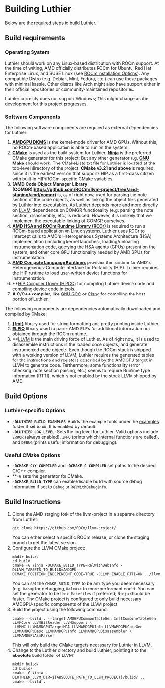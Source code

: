 # Building Luthier
Below are the required steps to build Luthier.
## Build requirements

### Operating System
Luthier should work on any Linux-based distribution with ROCm support. At the time of writing, AMD officially
distributes ROCm for Ubuntu, Red Hat Enterprise Linux, and SUSE Linux
(see [ROCm Installation Options](https://rocm.docs.amd.com/projects/install-on-linux/en/latest/tutorial/install-overview.html)).
Any compatible Distro (e.g. Debian, Mint, Fedora, etc.) can use these packages with minimal hassle.
Other distros like Arch might also have support either in their official repositories or community-maintained
repositories.

Luthier currently does not support Windows; This might change as the development for this project progresses.

### Software Components
The following software components are required as external dependencies for Luthier:
1. **[AMDGPU DKMS](https://docs.amd.com/projects/install-on-linux/en/latest/how-to/native-install/ubuntu.html#register-kernel-mode-driver)**
is the kernel-mode driver for AMD GPUs. Without this, no ROCm-based application is able to run on the system.
2. **[CMake](https://cmake.org/)** is used as the build system for Luthier. **[Ninja](https://ninja-build.org/)**
is the preferred CMake generator for this project; But any other generator e.g. **[GNU Make](https://www.gnu.org/software/make/)**
should work. The [CMakeLists.txt](../CMakeLists.txt) file for Luthier is located at the top-level directory of the project.
**CMake v3.21 and above** is required, since it is the earliest version that supports HIP as a first-class citizen
with built-in HIP/ROCm-specific CMake variables.
3. **[AMD Code Object Manager Library (COMGR)]https://github.com/ROCm/llvm-project/tree/amd-staging/amd/comgr)** is, as of
right now, used for parsing the note section of the code objects, as well as linking the object files generated by Luthier
into executables. As Luthier depends more and more directly on [LLVM](https://llvm.org/), dependence on COMGR functionality
(e.g. parsing the note section, disassembly, etc.) is reduced. However, it is unlikely that we implement the
executable-linking of COMGR ourselves.
4. **[AMD HSA and ROCm Runtime Library (ROCr)](https://github.com/ROCm/ROCR-Runtime)** is required to run a
ROCm-based application on Linux systems. Luthier uses ROCr to intercept calls to AMD's Heterogeneous Systems Architecture (HSA)
implementation (including kernel launches), loading/unloading instrumentation code,
querying the HSA agents (GPUs) present on the system, and other core GPU functionality needed by AMD GPUs for instrumentation.
5. **[AMD Compute Language Runtimes](https://github.com/ROCm/clr)** provides the runtime for AMD's
Heterogeneous-Compute Interface for Portability (HIP). Luthier requires the HIP runtime to load user-written device functions
for instrumentation.
6. **[HIP Compiler Driver (HIPCC)](https://github.com/ROCm/HIPCC) for compiling Luthier device code and compiling device code
in tools.
6. **A C/C++ compiler**, like [GNU GCC](https://gcc.gnu.org/) or [Clang](https://clang.llvm.org/) for compiling the host
portion of Luthier.

The following components are dependencies automatically downloaded and compiled by CMake:
1. **[{fmt}](https://github.com/fmtlib/fmt)** library used for string formatting and pretty printing inside Luthier.
2. **[ELFIO](https://github.com/serge1/ELFIO)** library used to parse AMD ELFs for additional information not obtained
through the ROCm runtime.
3. **[LLVM](https://llvm.org/) is the main driving force of Luthier. As of right now, it is used to disassemble
instructions in the loaded code objects, and generate instrumented code objects. Even though the ROCm stack is shipped with a
working version of LLVM, Luthier requires the generated tables for the instructions and registers described by the
AMDGPU target in LLVM to generate code.
Furthermore, some functionality (error checking, note section parsing, etc.) seems to require
Runtime type information (RTTI), which is not enabled by the stock LLVM shipped by AMD.

## Build Options

### Luthier-specific Options
- **```-DLUTHIER_BUILD_EXAMPLES```**: Builds the example tools under the [examples](../examples) folder if set to 
```ON```. It is enabled by default.
- **```-DLUTHIER_LOG_LEVEL```**: Sets the log level for Luthier. Valid options include ```ERROR``` (always enabled), 
```INFO``` (prints which internal functions are called), and ```DEBUG``` (prints useful information for debugging).

### Useful CMake Options
- **```-DCMAKE_CXX_COMPILER```** and **```-DCMAKE_C_COMPILER```** set paths to the desired C/C++ compiler.
- **```-G``` sets the generator for CMake.
- **```-DCMAKE_BUILD_TYPE```** can enable/disable build with source debug information if set to ```Debug``` or
```RelWithDebugInfo```.

## Build Instructions
1. Clone the AMD staging fork of the llvm-project in a separate directory from Luthier:
    ```shell
    git clone https://github.com/ROCm/llvm-project/ 
    ```
   You can either select a specific ROCm release, or clone the staging branch to get the latest version.
2. Configure the LLVM CMake project:
    ```shell
    mkdir build/
    cd build
    cmake -G Ninja -DCMAKE_BUILD_TYPE=RelWithDebInfo -DLLVM_TARGETS_TO_BUILD=AMDGPU -DCMAKE_POSITION_INDEPENDENT_CODE=TRUE -DLLVM_ENABLE_RTTI=ON ../llvm
    ```
    You can set the `CMAKE_BUILD_TYPE` to be any type you deem necessary (e.g. `Debug` for debugging, `Release` to more 
    performant code).
    You can set the generator to be `Unix Makefiles` if preferred; `Ninja` should be faster.
    The CMake project is configured to only build necessary AMDGPU-specific components of the LLVM project.
3. Build the project using the following command:
    ```shell
    cmake --build . --target AMDGPUCommonTableGen InstCombineTableGen LLVMCore LLVMBitReader LLVMSupport \
    LLVMMC LLVMAMDGPUTargetMCA LLVMAMDGPUInfo LLVMAMDGPUCodeGen LLVMAMDGPUDesc LLVMAMDGPUInfo LLVMAMDGPUDisassembler \
    LLVMAMDGPUAsmParser
    ```
    This will only build the CMake targets necessary for Luthier in LLVM.
4. Change to the Luthier directory and build Luthier, pointing it to the **absolute** build folder of LLVM:
    ```shell
   mkdir build/
   cd build/
   cmake -G Ninja -DLUTHIER_LLVM_DIR=${ABSOLUTE_PATH_TO_LLVM_PROJECT}/build/ ..
   cmake --build .
   ```